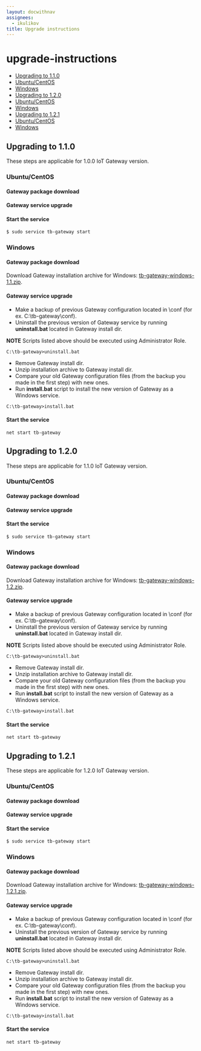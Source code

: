 ```yaml
---
layout: docwithnav
assignees:
  - ikulikov
title: Upgrade instructions
---
```


# upgrade-instructions

*  [Upgrading to 1.1.0](upgrade-instructions.md#upgrading-to-110)
  *  [Ubuntu/CentOS](upgrade-instructions.md#ubuntucentos)
  *  [Windows](upgrade-instructions.md#windows)
*  [Upgrading to 1.2.0](upgrade-instructions.md#upgrading-to-120)
  *  [Ubuntu/CentOS](upgrade-instructions.md#ubuntucentos-1)
  *  [Windows](upgrade-instructions.md#windows-1)
*  [Upgrading to 1.2.1](upgrade-instructions.md#upgrading-to-121)
  *  [Ubuntu/CentOS](upgrade-instructions.md#ubuntucentos-2)
  *  [Windows](upgrade-instructions.md#windows-2)

## Upgrading to 1.1.0

These steps are applicable for 1.0.0 IoT Gateway version.

### Ubuntu/CentOS

#### Gateway package download

#### Gateway service upgrade

#### Start the service

```bash
$ sudo service tb-gateway start
```

### Windows

#### Gateway package download

Download Gateway installation archive for Windows: [tb-gateway-windows-1.1.zip](https://github.com/thingsboard/thingsboard-gateway/releases/download/v1.1/tb-gateway-windows-1.1.zip).

#### Gateway service upgrade

* Make a backup of previous Gateway configuration located in \\conf \(for ex. C:\tb-gateway\conf\).
* Uninstall the previous version of Gateway service by running **uninstall.bat** located in Gateway install dir.

**NOTE** Scripts listed above should be executed using Administrator Role.

```text
C:\tb-gateway>uninstall.bat
```

* Remove Gateway install dir.
* Unzip installation archive to Gateway install dir.
* Compare your old Gateway configuration files \(from the backup you made in the first step\) with new ones.
* Run **install.bat** script to install the new version of Gateway as a Windows service.

```text
C:\tb-gateway>install.bat
```

#### Start the service

```text
net start tb-gateway
```

## Upgrading to 1.2.0

These steps are applicable for 1.1.0 IoT Gateway version.

### Ubuntu/CentOS

#### Gateway package download

#### Gateway service upgrade

#### Start the service

```bash
$ sudo service tb-gateway start
```

### Windows

#### Gateway package download

Download Gateway installation archive for Windows: [tb-gateway-windows-1.2.zip](https://github.com/thingsboard/thingsboard-gateway/releases/download/v1.2/tb-gateway-windows-1.2.zip).

#### Gateway service upgrade

* Make a backup of previous Gateway configuration located in \\conf \(for ex. C:\tb-gateway\conf\).
* Uninstall the previous version of Gateway service by running **uninstall.bat** located in Gateway install dir.

**NOTE** Scripts listed above should be executed using Administrator Role.

```text
C:\tb-gateway>uninstall.bat
```

* Remove Gateway install dir.
* Unzip installation archive to Gateway install dir.
* Compare your old Gateway configuration files \(from the backup you made in the first step\) with new ones.
* Run **install.bat** script to install the new version of Gateway as a Windows service.

```text
C:\tb-gateway>install.bat
```

#### Start the service

```text
net start tb-gateway
```

## Upgrading to 1.2.1

These steps are applicable for 1.2.0 IoT Gateway version.

### Ubuntu/CentOS

#### Gateway package download

#### Gateway service upgrade

#### Start the service

```bash
$ sudo service tb-gateway start
```

### Windows

#### Gateway package download

Download Gateway installation archive for Windows: [tb-gateway-windows-1.2.1.zip](https://github.com/thingsboard/thingsboard-gateway/releases/download/v1.2.1/tb-gateway-windows-1.2.1.zip).

#### Gateway service upgrade

* Make a backup of previous Gateway configuration located in \\conf \(for ex. C:\tb-gateway\conf\).
* Uninstall the previous version of Gateway service by running **uninstall.bat** located in Gateway install dir.

**NOTE** Scripts listed above should be executed using Administrator Role.

```text
C:\tb-gateway>uninstall.bat
```

* Remove Gateway install dir.
* Unzip installation archive to Gateway install dir.
* Compare your old Gateway configuration files \(from the backup you made in the first step\) with new ones.
* Run **install.bat** script to install the new version of Gateway as a Windows service.

```text
C:\tb-gateway>install.bat
```

#### Start the service

```text
net start tb-gateway
```

